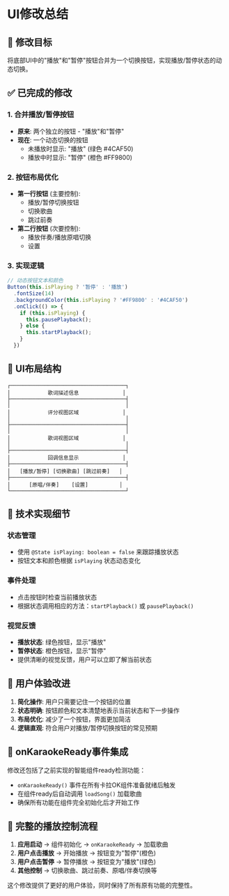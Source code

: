 # UI修改总结

## 🎯 **修改目标**
将底部UI中的"播放"和"暂停"按钮合并为一个切换按钮，实现播放/暂停状态的动态切换。

## ✅ **已完成的修改**

### 1. **合并播放/暂停按钮**
- **原来**: 两个独立的按钮 - "播放"和"暂停"
- **现在**: 一个动态切换的按钮
  - 未播放时显示: "播放" (绿色 #4CAF50)
  - 播放中时显示: "暂停" (橙色 #FF9800)

### 2. **按钮布局优化**
- **第一行按钮** (主要控制):
  - 播放/暂停切换按钮
  - 切换歌曲
  - 跳过前奏
- **第二行按钮** (次要控制):
  - 播放伴奏/播放原唱切换
  - 设置

### 3. **实现逻辑**
```typescript
// 动态按钮文本和颜色
Button(this.isPlaying ? '暂停' : '播放')
  .fontSize(14)
  .backgroundColor(this.isPlaying ? '#FF9800' : '#4CAF50')
  .onClick(() => {
    if (this.isPlaying) {
      this.pausePlayback();
    } else {
      this.startPlayback();
    }
  })
```

## 🎨 **UI布局结构**

```
┌─────────────────────────────────────┐
│            歌词描述信息              │
├─────────────────────────────────────┤
│                                     │
│            评分视图区域              │
│                                     │
├─────────────────────────────────────┤
│                                     │
│            歌词视图区域              │
│                                     │
├─────────────────────────────────────┤
│            回调信息显示              │
├─────────────────────────────────────┤
│   [播放/暂停] [切换歌曲] [跳过前奏]   │
├─────────────────────────────────────┤
│      [原唱/伴奏]    [设置]          │
└─────────────────────────────────────┘
```

## 🔧 **技术实现细节**

### 状态管理
- 使用 `@State isPlaying: boolean = false` 来跟踪播放状态
- 按钮文本和颜色根据 `isPlaying` 状态动态变化

### 事件处理
- 点击按钮时检查当前播放状态
- 根据状态调用相应的方法：`startPlayback()` 或 `pausePlayback()`

### 视觉反馈
- **播放状态**: 绿色按钮，显示"播放"
- **暂停状态**: 橙色按钮，显示"暂停"
- 提供清晰的视觉反馈，用户可以立即了解当前状态

## 📱 **用户体验改进**

1. **简化操作**: 用户只需要记住一个按钮的位置
2. **状态明确**: 按钮颜色和文本清楚地表示当前状态和下一步操作
3. **布局优化**: 减少了一个按钮，界面更加简洁
4. **逻辑直观**: 符合用户对播放/暂停切换按钮的常见预期

## 🎉 **onKaraokeReady事件集成**

修改还包括了之前实现的智能组件ready检测功能：

- `onKaraokeReady()` 事件在所有卡拉OK组件准备就绪后触发
- 在组件ready后自动调用 `loadSong()` 加载歌曲
- 确保所有功能在组件完全初始化后才开始工作

## 🔄 **完整的播放控制流程**

1. **应用启动** → 组件初始化 → `onKaraokeReady` → 加载歌曲
2. **用户点击播放** → 开始播放 → 按钮变为"暂停"(橙色)
3. **用户点击暂停** → 暂停播放 → 按钮变为"播放"(绿色)
4. **其他控制** → 切换歌曲、跳过前奏、原唱/伴奏切换等

这个修改提供了更好的用户体验，同时保持了所有原有功能的完整性。
